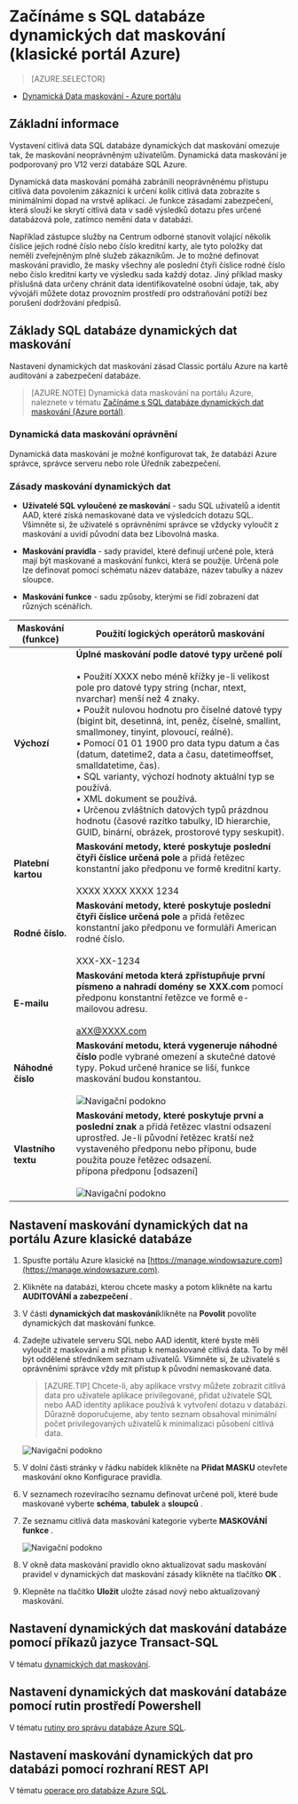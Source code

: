 <properties
   pageTitle="Začínáme s SQL databáze dynamických dat maskování (klasické portál Azure)"
   description="Jak začít s SQL databáze dynamických dat maskování Classic portálu Azure"
   services="sql-database"
   documentationCenter=""
   authors="ronitr"
   manager="jhubbard"
   editor=""/>

<tags
   ms.service="sql-database"
   ms.devlang="NA"
   ms.topic="article"
   ms.tgt_pltfrm="NA"
   ms.workload="data-services"
   ms.date="07/10/2016"
   ms.author="ronitr; ronmat; v-romcal; sstein"/>

# <a name="get-started-with-sql-database-dynamic-data-masking-azure-classic-portal"></a>Začínáme s SQL databáze dynamických dat maskování (klasické portál Azure)

> [AZURE.SELECTOR]
- [Dynamická Data maskování - Azure portálu](sql-database-dynamic-data-masking-get-started.md)

## <a name="overview"></a>Základní informace

Vystavení citlivá data SQL databáze dynamických dat maskování omezuje tak, že maskování neoprávněným uživatelům. Dynamická data maskování je podporovaný pro V12 verzi databáze SQL Azure.

Dynamická data maskování pomáhá zabránili neoprávněnému přístupu citlivá data povolením zákazníci k určení kolik citlivá data zobrazíte s minimálními dopad na vrstvě aplikací. Je funkce zásadami zabezpečení, která slouží ke skrytí citlivá data v sadě výsledků dotazu přes určené databázová pole, zatímco nemění data v databázi.

Například zástupce služby na Centrum odborné stanovit volající několik číslice jejich rodné číslo nebo číslo kreditní karty, ale tyto položky dat neměli zveřejněným plně služeb zákazníkům. Je to možné definovat maskování pravidlo, že masky všechny ale poslední čtyři číslice rodné číslo nebo číslo kreditní karty ve výsledku sada každý dotaz. Jiný příklad masky příslušná data určeny chránit data identifikovatelné osobní údaje, tak, aby vývojáři můžete dotaz provozním prostředí pro odstraňování potíží bez porušení dodržování předpisů.

## <a name="sql-database-dynamic-data-masking-basics"></a>Základy SQL databáze dynamických dat maskování

Nastavení dynamických dat maskování zásad Classic portálu Azure na kartě auditování a zabezpečení databáze.


> [AZURE.NOTE] Dynamická data maskování na portálu Azure, naleznete v tématu [Začínáme s SQL databáze dynamických dat maskování (Azure portál)](sql-database-dynamic-data-masking-get-started.md).


### <a name="dynamic-data-masking-permissions"></a>Dynamická data maskování oprávnění

Dynamická data maskování je možné konfigurovat tak, že databázi Azure správce, správce serveru nebo role Úředník zabezpečení.

### <a name="dynamic-data-masking-policy"></a>Zásady maskování dynamických dat

* **Uživatelé SQL vyloučené ze maskování** - sadu SQL uživatelů a identit AAD, které získá nemaskované data ve výsledcích dotazu SQL. Všimněte si, že uživatelé s oprávněními správce se vždycky vyloučit z maskování a uvidí původní data bez Libovolná maska.

* **Maskování pravidla** - sady pravidel, které definují určené pole, která mají být maskované a maskování funkci, která se použije. Určená pole lze definovat pomocí schématu název databáze, název tabulky a název sloupce.

* **Maskování funkce** - sadu způsoby, kterými se řídí zobrazení dat různých scénářích.

| Maskování (funkce) | Použití logických operátorů maskování |
|----------|---------------|
| **Výchozí**  |**Úplné maskování podle datové typy určené polí**<br/><br/>• Použití XXXX nebo méně křížky je-li velikost pole pro datové typy string (nchar, ntext, nvarchar) menší než 4 znaky.<br/>• Použít nulovou hodnotu pro číselné datové typy (bigint bit, desetinná, int, peněz, číselné, smallint, smallmoney, tinyint, plovoucí, reálné).<br/>• Pomocí 01 01 1900 pro data typu datum a čas (datum, datetime2, data a času, datetimeoffset, smalldatetime, čas).<br/>• SQL varianty, výchozí hodnoty aktuální typ se používá.<br/>• XML dokument <masked/> se používá.<br/>• Určenou zvláštních datových typů prázdnou hodnotu (časové razítko tabulky, ID hierarchie, GUID, binární, obrázek, prostorové typy seskupit).
| **Platební kartou** |**Maskování metody, které poskytuje poslední čtyři číslice určená pole** a přidá řetězec konstantní jako předponu ve formě kreditní karty.<br/><br/>XXXX XXXX XXXX 1234|
| **Rodné číslo.** |**Maskování metody, které poskytuje poslední čtyři číslice určená pole** a přidá řetězec konstantní jako předponu ve formuláři American rodné číslo.<br/><br/>XXX-XX-1234 |
| **E-mailu** | **Maskování metoda která zpřístupňuje první písmeno a nahradí domény se XXX.com** pomocí předponu konstantní řetězce ve formě e-mailovou adresu.<br/><br/>aXX@XXXX.com |
| **Náhodné číslo** | **Maskování metodu, která vygeneruje náhodné číslo** podle vybrané omezení a skutečné datové typy. Pokud určené hranice se liší, funkce maskování budou konstantou.<br/><br/>![Navigační podokno](./media/sql-database-dynamic-data-masking-get-started-portal/1_DDM_Random_number.png) |
| **Vlastního textu** | **Maskování metody, které poskytuje první a poslední znak** a přidá řetězec vlastní odsazení uprostřed. Je-li původní řetězec kratší než vystaveného předponu nebo příponu, bude použita pouze řetězec odsazení.<br/>přípona předponu [odsazení]<br/><br/>![Navigační podokno](./media/sql-database-dynamic-data-masking-get-started-portal/2_DDM_Custom_text.png) |


<a name="Anchor1"></a>

## <a name="set-up-dynamic-data-masking-for-your-database-using-the-azure-classic-portal"></a>Nastavení maskování dynamických dat na portálu Azure klasické databáze

1. Spusťte portálu Azure klasické na [https://manage.windowsazure.com](https://manage.windowsazure.com).

2. Klikněte na databázi, kterou chcete masky a potom klikněte na kartu **AUDITOVÁNÍ a zabezpečení** .

3. V části **dynamických dat maskování**klikněte na **Povolit** povolíte dynamických dat maskování funkce.  

4. Zadejte uživatele serveru SQL nebo AAD identit, které byste měli vyloučit z maskování a mít přístup k nemaskované citlivá data. To by měl být oddělené středníkem seznam uživatelů. Všimněte si, že uživatelé s oprávněními správce vždy mít přístup k původní nemaskované data.

    >[AZURE.TIP] Chcete-li, aby aplikace vrstvy můžete zobrazit citlivá data pro uživatele aplikace privilegované, přidat uživatele SQL nebo AAD identity aplikace používá k vytvoření dotazu v databázi. Důrazně doporučujeme, aby tento seznam obsahoval minimální počet privilegovaných uživatelů k minimalizaci působení citlivá data.

    ![Navigační podokno](./media/sql-database-dynamic-data-masking-get-started-portal/4_ddm_policy_classic_portal.png)

5. V dolní části stránky v řádku nabídek klikněte na **Přidat MASKU** otevřete maskování okno Konfigurace pravidla.

6. V seznamech rozevíracího seznamu definovat určené polí, které bude maskované vyberte **schéma**, **tabulek** a **sloupců** .

7. Ze seznamu citlivá data maskování kategorie vyberte **MASKOVÁNÍ funkce** .

    ![Navigační podokno](./media/sql-database-dynamic-data-masking-get-started-portal/5_DDM_Add_Masking_Rule_Classic_Portal.png)

8. V okně data maskování pravidlo okno aktualizovat sadu maskování pravidel v dynamických dat maskování zásady klikněte na tlačítko **OK** .

9. Klepněte na tlačítko **Uložit** uložte zásad nový nebo aktualizovaný maskování.


## <a name="set-up-dynamic-data-masking-for-your-database-using-transact-sql-statements"></a>Nastavení dynamických dat maskování databáze pomocí příkazů jazyce Transact-SQL

V tématu [dynamických dat maskování](https://msdn.microsoft.com/library/mt130841.aspx).

## <a name="set-up-dynamic-data-masking-for-your-database-using-powershell-cmdlets"></a>Nastavení dynamických dat maskování databáze pomocí rutin prostředí Powershell

V tématu [rutiny pro správu databáze Azure SQL](https://msdn.microsoft.com/library/azure/mt574084.aspx).

## <a name="set-up-dynamic-data-masking-for-your-database-using-rest-api"></a>Nastavení maskování dynamických dat pro databázi pomocí rozhraní REST API

V tématu [operace pro databáze Azure SQL](https://msdn.microsoft.com/library/dn505719.aspx).
